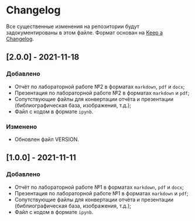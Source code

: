 # Changelog

Все существенные изменения на репозитории будут задокументированы в этом файле. Формат основан на [Keep a Changelog](https://keepachangelog.com/en/1.0.0/).

## [2.0.0] - 2021-11-18
### Добавлено
- Отчёт по лабораторной работе №2 в форматах `markdown`, `pdf` и `docx`;
- Презентация по лабораторной работе №2 в форматах `markdown` и `pdf`;
- Сопутствующие файлы для конвертации отчёта и презентации (библиографическая база, изображения, т.д.);
- Файл с кодом в формате `ipynb`.

### Изменено
- Обновлен файл VERSION.

## [1.0.0] - 2021-11-11
### Добавлено
- Отчёт по лабораторной работе №1 в форматах `markdown`, `pdf` и `docx`;
- Презентация по лабораторной работе №1 в форматах `markdown` и `pdf`;
- Сопутствующие файлы для конвертации отчёта и презентации (библиографическая база, изображения, т.д.);
- Файл с кодом в формате `ipynb`.
